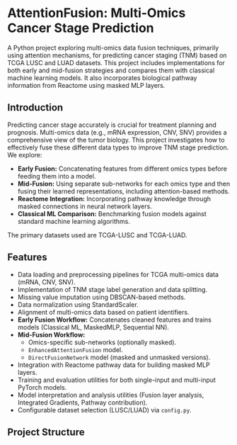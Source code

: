 # AttentionFusion: Multi-Omics Cancer Stage Prediction

A Python project exploring multi-omics data fusion techniques, primarily using attention mechanisms, for predicting cancer staging (TNM) based on TCGA LUSC and LUAD datasets. This project includes implementations for both early and mid-fusion strategies and compares them with classical machine learning models. It also incorporates biological pathway information from Reactome using masked MLP layers.

## Introduction

Predicting cancer stage accurately is crucial for treatment planning and prognosis. Multi-omics data (e.g., mRNA expression, CNV, SNV) provides a comprehensive view of the tumor biology. This project investigates how to effectively fuse these different data types to improve TNM stage prediction. We explore:

* **Early Fusion:** Concatenating features from different omics types before feeding them into a model.
* **Mid-Fusion:** Using separate sub-networks for each omics type and then fusing their learned representations, including attention-based methods.
* **Reactome Integration:** Incorporating pathway knowledge through masked connections in neural network layers.
* **Classical ML Comparison:** Benchmarking fusion models against standard machine learning algorithms.

The primary datasets used are TCGA-LUSC and TCGA-LUAD.

## Features

* Data loading and preprocessing pipelines for TCGA multi-omics data (mRNA, CNV, SNV).
* Implementation of TNM stage label generation and data splitting.
* Missing value imputation using DBSCAN-based methods.
* Data normalization using StandardScaler.
* Alignment of multi-omics data based on patient identifiers.
* **Early Fusion Workflow:** Concatenates cleaned features and trains models (Classical ML, MaskedMLP, Sequential NN).
* **Mid-Fusion Workflow:**
  * Omics-specific sub-networks (optionally masked).
  * `EnhancedAttentionFusion` model.
  * `DirectFusionNetwork` model (masked and unmasked versions).
* Integration with Reactome pathway data for building masked MLP layers.
* Training and evaluation utilities for both single-input and multi-input PyTorch models.
* Model interpretation and analysis utilities (Fusion layer analysis, Integrated Gradients, Pathway contribution).
* Configurable dataset selection (LUSC/LUAD) via `config.py`.

## Project Structure

